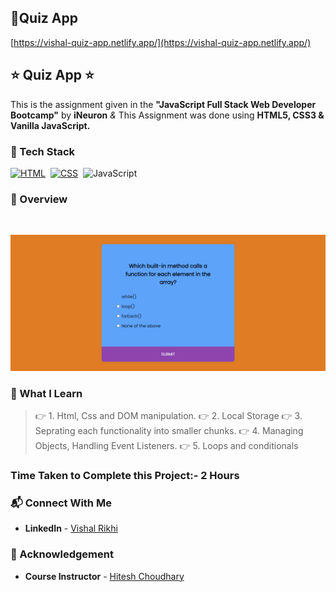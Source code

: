 ## 🔗Quiz App
[https://vishal-quiz-app.netlify.app/](https://vishal-quiz-app.netlify.app/)


## ⭐ Quiz App ⭐

This is the assignment given in the **"JavaScript Full Stack Web Developer Bootcamp"** by **iNeuron** *&* This Assignment was done using **HTML5, CSS3 & Vanilla JavaScript.**


### 📌 Tech Stack

[![HTML](https://img.shields.io/badge/html5%20-%23E34F26.svg?&style=for-the-badge&logo=html5&logoColor=white)](https://github.com/pk170970)&nbsp; [![CSS](https://img.shields.io/badge/css3%20-%231572B6.svg?&style=for-the-badge&logo=css3&logoColor=white)](https://github.com/pk170970)&nbsp; ![JavaScript](https://img.shields.io/badge/javascript-%23323330.svg?style=for-the-badge&logo=javascript&logoColor=%23F7DF1E)


### 📌 Overview 

<br>

![PROJECT-SCREENSHOT](./Images/../Image/vishal-quiz-app.netlify.app_.png)

### 📌 What I Learn

> 👉 1. Html, Css and DOM manipulation.
  👉 2. Local Storage
  👉 3. Seprating each functionality into smaller chunks.
  👉 4. Managing Objects, Handling Event Listeners.
  👉 5. Loops and conditionals

### Time Taken to Complete this Project:- 2 Hours

### 📬 Connect With Me

- **LinkedIn** - [Vishal Rikhi](https://www.linkedin.com/in/vishal-rikhi/)

### 📌 Acknowledgement

- **Course Instructor** - [Hitesh Choudhary](https://www.linkedin.com/in/hiteshchoudhary/)



